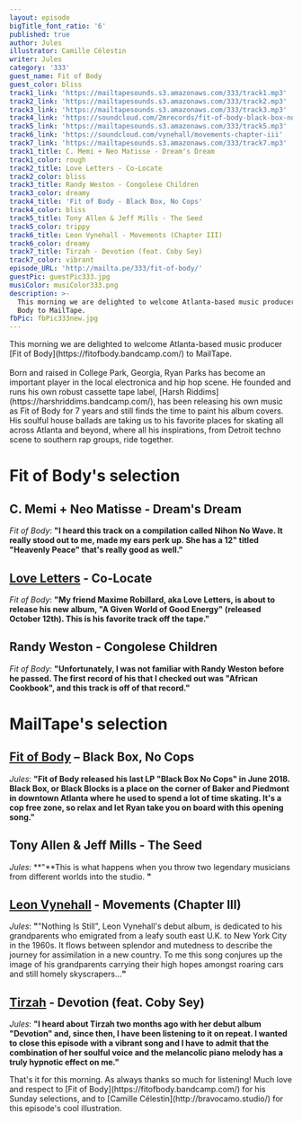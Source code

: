 ```yaml
---
layout: episode
bigTitle_font_ratio: '6'
published: true
author: Jules
illustrator: Camille Célestin
writer: Jules
category: '333'
guest_name: Fit of Body
guest_color: bliss
track1_link: 'https://mailtapesounds.s3.amazonaws.com/333/track1.mp3'
track2_link: 'https://mailtapesounds.s3.amazonaws.com/333/track2.mp3'
track3_link: 'https://mailtapesounds.s3.amazonaws.com/333/track3.mp3'
track4_link: 'https://soundcloud.com/2mrecords/fit-of-body-black-box-no-cops-2mr-037'
track5_link: 'https://mailtapesounds.s3.amazonaws.com/333/track5.mp3'
track6_link: 'https://soundcloud.com/vynehall/movements-chapter-iii'
track7_link: 'https://mailtapesounds.s3.amazonaws.com/333/track7.mp3'
track1_title: C. Memi + Neo Matisse - Dream's Dream
track1_color: rough
track2_title: Love Letters - Co-Locate
track2_color: bliss
track3_title: Randy Weston - Congolese Children
track3_color: dreamy
track4_title: 'Fit of Body - Black Box, No Cops'
track4_color: bliss
track5_title: Tony Allen & Jeff Mills - The Seed
track5_color: trippy
track6_title: Leon Vynehall - Movements (Chapter III)
track6_color: dreamy
track7_title: Tirzah - Devotion (feat. Coby Sey)
track7_color: vibrant
episode_URL: 'http://mailta.pe/333/fit-of-body/'
guestPic: guestPic333.jpg
musiColor: musiColor333.png
description: >-
  This morning we are delighted to welcome Atlanta-based music producer Fit of
  Body to MailTape.
fbPic: fbPic333new.jpg
---
```

<p id="introduction">This morning we are delighted to welcome Atlanta-based music producer [Fit of Body](https://fitofbody.bandcamp.com/) to MailTape.
<br><br>
Born and raised in College Park, Georgia, Ryan Parks has become an important player in the local electronica and hip hop scene. He founded and runs his own robust cassette tape label, [Harsh Riddims](https://harshriddims.bandcamp.com/), has been releasing his own music as Fit of Body for 7 years and still finds the time to paint his album covers. His soulful house ballads are taking us to his favorite places for skating all across Atlanta and beyond, where all his inspirations, from Detroit techno scene to southern rap groups, ride together.
</p>


# Fit of Body's selection

## C. Memi + Neo Matisse - Dream's Dream
_Fit of Body_: **"**I heard this track on a compilation called Nihon No Wave. It really stood out to me, made my ears perk up. She has a 12" titled "Heavenly Peace" that's really good as well.**"**

## [Love Letters](https://lovelettersmusic.bandcamp.com/releases) - Co-Locate
_Fit of Body_: **"**My friend Maxime Robillard, aka Love Letters, is about to release his new album, "A Given World of Good Energy" (released October 12th). This is his favorite track off the tape.**"**

## Randy Weston - Congolese Children
_Fit of Body_: **"**Unfortunately, I was not familiar with Randy Weston before he passed. The first record of his that I checked out was "African Cookbook", and this track is off of that record.**"**


# MailTape's selection

## [Fit of Body](https://fitofbody.bandcamp.com/) – Black Box, No Cops
_Jules_: **"**Fit of Body released his last LP "Black Box No Cops" in June 2018. Black Box, or Black Blocks is a place on the corner of Baker and Piedmont in downtown Atlanta where he used to spend a lot of time skating. It's a cop free zone, so relax and let Ryan take you on board with this opening song.**"**

## Tony Allen & Jeff Mills - The Seed
_Jules_: **"**This is what happens when you throw two legendary musicians from different worlds into the studio. **"**

## [Leon Vynehall](https://leonvynehall.bandcamp.com/) - Movements (Chapter III)
_Jules_: **"**"Nothing Is Still", Leon Vynehall's debut album, is dedicated to his grandparents who emigrated from a leafy south east U.K. to New York City in the 1960s. It flows between splendor and mutedness to describe the journey for assimilation in a new country. To me this song conjures up the image of his grandparents carrying their high hopes amongst roaring cars and still homely skyscrapers...**"**

## [Tirzah](https://tirzah.bandcamp.com/) - Devotion (feat. Coby Sey)
_Jules_: **"**I  heard about Tirzah two months ago with her debut album "Devotion" and, since then, I have been listening to it on repeat. I wanted to close this episode with a vibrant song and I have to admit that the combination of her soulful voice and the melancolic piano melody has a truly hypnotic effect on me.**"**


<p id="outroduction">That's it for this morning. As always thanks so much for listening! Much love and respect to [Fit of Body](https://fitofbody.bandcamp.com/) for his Sunday selections, and to [Camille Célestin](http://bravocamo.studio/) for this episode's cool illustration.</p>
